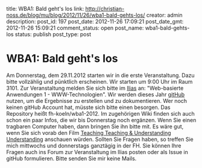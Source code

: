 title: WBA1: Bald geht's los
link: http://christian-noss.de/blog/mu/blog/2012/11/26/wba1-bald-gehts-los/
creator: admin
description: 
post_id: 197
post_date: 2012-11-26 17:09:21
post_date_gmt: 2012-11-26 15:09:21
comment_status: open
post_name: wba1-bald-gehts-los
status: publish
post_type: post

# WBA1: Bald geht's los

Am Donnerstag, dem 29.11.2012 starten wir in die erste Veranstaltung. Dazu bitte vollzählig und pünktlich erscheinen. Wir starten um 9:00 Uhr im Raum 3101. Zur Veranstaltung melden Sie sich bitte im [Ilias](https://ilias.fh-koeln.de) an: "Web-basierte Anwendungen 1 - WWW-Technologien". Wir werden dieses Jahr [gitHub](http://github.com) nutzen, um die Ergebnisse zu erstellen und zu dokumentieren. Wer noch keinen gitHub Account hat, müsste sich bitte einen besorgen. Das Repository heißt fh-koeln/wba1-2012. Im zugehörigen Wiki finden sich auch schon ein paar Infos, die wir bis Donnerstag noch ergänzen. Wenn Sie einen tragbaren Computer haben, dann bringen Sie ihn bitte mit. Es wäre gut, wenn Sie sich vorab den Film [Teaching Teaching & Understanding Understanding](http://www.youtube.com/playlist?list=PL3B329B9D8FE40C3F) anschauen würden. Sollten Sie Fragen haben, so treffen Sie mich mittwochs und donnerstags ganztägig in der FH. Sie können Ihre Fragen auch ins Forum zur Veranstaltung im Ilias posten oder als Issue in gitHub formulieren. Bitte senden Sie mir keine Mails.